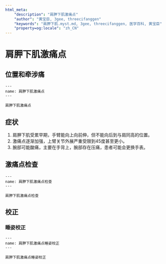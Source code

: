 ```yaml
---
html_meta:
    "description": "肩胛下肌激痛点"
    "author": "黄宝臣, 3gee, threecifanggen"
    "keywords": "肩胛下肌.myst.md, 3gee, threecifanggen, 医学百科, 黄宝臣"
    "property=og:locale": "zh_CN"
---
```

# 肩胛下肌激痛点

## 位置和牵涉痛

```{figure} assets/img/2022-01-21-10-22-43.png
---
name: 肩胛下肌激痛点
---

肩胛下肌激痛点
```

## 症状

1. 肩胛下肌受累早期，手臂能向上向前伸，但不能向后到与肩同高的位置。
2. 激痛点逐渐加强，上臂关节外展严重受限到45度甚至更小。
3. 腕部可能酸痛，主要在手背上，腕部存在压痛，患者可能会更换手表。

## 激痛点检查

```{figure} assets/img/2022-01-21-10-26-44.png
---
name: 肩胛下肌激痛点检查
---

肩胛下肌激痛点检查
```

## 校正

### 睡姿校正

```{figure} assets/img/2022-01-21-10-27-58.png
---
name: 肩胛下肌激痛点睡姿校正
---

肩胛下肌激痛点睡姿校正
```
